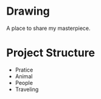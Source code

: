 # Drawing
A place to share my masterpiece.


# Project Structure 
- Pratice 
- Animal 
- People
- Traveling 
